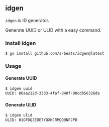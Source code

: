 ## idgen

`idgen` is ID generator.

Generate UUID or ULID with a easy command.

### Install idgen

```
$ go install github.com/s-beats/idgen@latest
```

### Usage

#### Generate UUID

```sh
$ idgen uuid
UUID: 86aa212d-3333-4faf-848f-08cdb56326da
```

#### Generate ULID

```sh
$ idgen ulid
ULID: 01GFDQJEDE7YQXKCRMQQ9NFJPD
```
